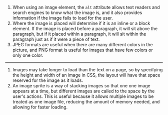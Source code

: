 1. When using an image element, the `alt` attribute allows text readers and search engines to know what the image is, and it also provides information if the image fails to load for the user.
2. Where the image is placed will determine if it is an inline or a block element. If the image is placed before a paragraph, it will sit above the paragraph, but if it placed within a paragraph, it will sit within the paragraph just as if it were a piece of text.
3. JPEG formats are useful when there are many different colors in the picture, and PNG format is useful for images that have few colors or only one color.
---
1. Images may take longer to load than the text on a page, so by specifying the height and width of an image in CSS, the layout will have that space reserved for the image as it loads.
2. An image sprite is a way of stacking images so that one one image appears at a time, but different images are called to the space by the user's actions. This is useful because it allows multiple images to be treated as one image file, reducing the amount of memory needed, and allowing for faster loading.
